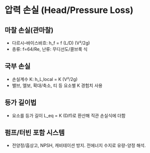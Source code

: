 # 압력 손실 (Head/Pressure Loss)

## 마찰 손실(관마찰)
- 다르시–바이스바흐: h_f = f (L/D) (V²/2g)
- 층류: f=64/Re, 난류: 무디선도/콜브룩 식

## 국부 손실
- 손실계수 K: h_L,local = K (V²/2g)
- 밸브, 엘보, 확대/축소, 티 등 요소별 K 경험치 사용

## 등가 길이법
- 요소를 등가 길이 L_eq = K (D/f)로 환산해 직관 손실식에 더함

## 펌프/터빈 포함 시스템
- 전양정/흡상고, NPSH, 캐비테이션 방지. 전에너지 수지로 유량-양정 해석.

